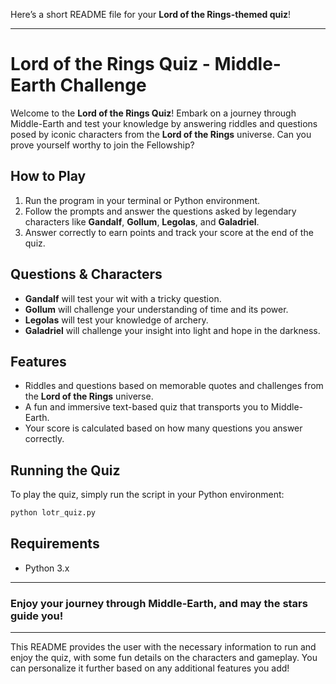 Here’s a short README file for your **Lord of the Rings-themed quiz**!

---

# **Lord of the Rings Quiz - Middle-Earth Challenge**

Welcome to the **Lord of the Rings Quiz**! Embark on a journey through Middle-Earth and test your knowledge by answering riddles and questions posed by iconic characters from the **Lord of the Rings** universe. Can you prove yourself worthy to join the Fellowship?

## **How to Play**
1. Run the program in your terminal or Python environment.
2. Follow the prompts and answer the questions asked by legendary characters like **Gandalf**, **Gollum**, **Legolas**, and **Galadriel**.
3. Answer correctly to earn points and track your score at the end of the quiz.

## **Questions & Characters**
- **Gandalf** will test your wit with a tricky question.
- **Gollum** will challenge your understanding of time and its power.
- **Legolas** will test your knowledge of archery.
- **Galadriel** will challenge your insight into light and hope in the darkness.

## **Features**
- Riddles and questions based on memorable quotes and challenges from the **Lord of the Rings** universe.
- A fun and immersive text-based quiz that transports you to Middle-Earth.
- Your score is calculated based on how many questions you answer correctly.

## **Running the Quiz**
To play the quiz, simply run the script in your Python environment:

```bash
python lotr_quiz.py
```

## **Requirements**
- Python 3.x

---

### **Enjoy your journey through Middle-Earth, and may the stars guide you!**

---

This README provides the user with the necessary information to run and enjoy the quiz, with some fun details on the characters and gameplay. You can personalize it further based on any additional features you add!
